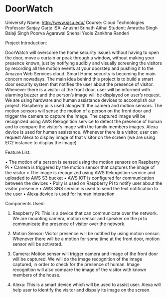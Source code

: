 # DoorWatch

University Name: http://www.sjsu.edu/
Course: Cloud Technologies
Professor Sanjay Garje 
ISA: Anushri Srinath Aithal
Student:
Amrutha Singh Balaji Singh 
Poorva Agarawal
Snehal Yeole
Zankhna Randeri

Project Introduction:

DoorWatch will overcome the home security issues without having to open the door, move a curtain or peak through a window, without making your presence known, just by notifying audibly and visually screening the visitors by recording all the motion events at your doorstep and pushing it to the Amazon Web Services cloud. 
Smart Home security is becoming the main concern nowadays. The main idea behind this project is to build a smart door security system that notifies the user about the presence of visitor. Whenever there is a visitor at the front door, user will be informed with alarming buzzer and the person’s image will be displayed on user’s request. 
We are using hardware and human assistance devices to accomplish our project. Raspberry pi is used alongwith the camera and motion sensors. The motion sensors will sense the motion of a person on the front door and trigger the camera to capture the image. The captured image will be recognized using AWS Rekognition service to detect the presence of human and to compare the visitor’s image with the family members images. 
Alexa device is used for human assistance. Whenever there is a visitor, user can request Alexa to display image of that visitor on the screen (we are using EC2 instance to display the image)

Feature List:

•	The motion of a person is sensed using the motion sensors on Raspberry Pi
•	Camera is triggered by the motion sensor that captures the image of the visitor
•	The image is recognized using AWS Rekognition service and uploaded to AWS S3 bucket
•	AWS IOT is configured for communication between the devices
•	Polly is used on Raspberry Pi to notify user about the visitor presence
•	AWS SNS service is used to send the text notification to the user
•	Alexa device is used for human interaction 



Components Used:

1. Raspberry Pi: This is a device that can communicate over the network. We are mounting camera, motion sensor and speaker on the pi to communicate the presence of visitor over the network.

2. Motion Sensor: Visitor presence will be notified by using motion sensor. Whenever there will be a motion for some time at the front door, motion sensor will be activated.

3. Camera: Motion sensor will trigger camera and image of the front door will be captured. We will do the image recognition of the image captured, in order to check for the presence of human. Image recognition will also compare the image of the visitor with known members of the house.

4. Alexa: This is a smart device which will be used to assist user. Alexa will help user to identify the visitor and dispaly its image on the screen.
